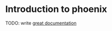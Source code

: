 # Introduction to phoenix

TODO: write [great documentation](http://jacobian.org/writing/what-to-write/)
